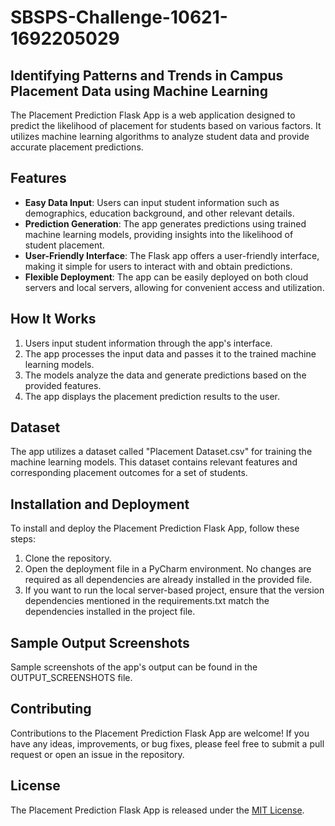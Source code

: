  
# SBSPS-Challenge-10621-1692205029 
 
## Identifying Patterns and Trends in Campus Placement Data using Machine Learning 
 
The Placement Prediction Flask App is a web application designed to predict the likelihood of placement for students based on various factors. It utilizes machine learning algorithms to analyze student data and provide accurate placement predictions. 
 
## Features 
 
- **Easy Data Input**: Users can input student information such as demographics, education background, and other relevant details. 
- **Prediction Generation**: The app generates predictions using trained machine learning models, providing insights into the likelihood of student placement. 
- **User-Friendly Interface**: The Flask app offers a user-friendly interface, making it simple for users to interact with and obtain predictions. 
- **Flexible Deployment**: The app can be easily deployed on both cloud servers and local servers, allowing for convenient access and utilization. 
 
## How It Works 
 
1. Users input student information through the app's interface. 
2. The app processes the input data and passes it to the trained machine learning models. 
3. The models analyze the data and generate predictions based on the provided features. 
4. The app displays the placement prediction results to the user. 
 
## Dataset 
 
The app utilizes a dataset called "Placement Dataset.csv" for training the machine learning models. This dataset contains relevant features and corresponding placement outcomes for a set of students. 
 
## Installation and Deployment 
 
To install and deploy the Placement Prediction Flask App, follow these steps: 
 
1. Clone the repository. 
2. Open the deployment file in a PyCharm environment. No changes are required as all dependencies are already installed in the provided file. 
3. If you want to run the local server-based project, ensure that the version dependencies mentioned in the requirements.txt match the dependencies installed in the project file. 
 
## Sample Output Screenshots 
 
Sample screenshots of the app's output can be found in the OUTPUT_SCREENSHOTS file. 
 
## Contributing 
 
Contributions to the Placement Prediction Flask App are welcome! If you have any ideas, improvements, or bug fixes, please feel free to submit a pull request or open an issue in the repository. 
 
## License 
 
The Placement Prediction Flask App is released under the [MIT License](https://opensource.org/licenses/MIT).